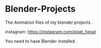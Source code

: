 # Blender-Projects
The Animation files of my blender projects . 

instagram: https://instagram.com/pixel_hexal

You need to have Blender installed .

